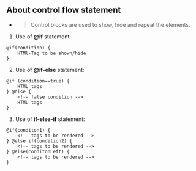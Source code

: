 ## About control flow statement
- >Control blocks are used to show, hide and repeat the elements.

1. Use of **@if** statement:
```
@if(condition) {
    HTMl-Tag to be shown/hide
}
```

2. Use of **@if-else** statement:
```
@if (condition==true) {
    HTML tags
} @else {
    <!-- false condition -->
    HTML tags
}
```

3. Use of **if-else-if** statement:
```
@if(conditon1) {
    <!-- tags to be rendered -->
} @else if(condition2) {
    <!-- tags to be rendered -->
} @else(conditonLeft) {
    <!-- tags to be rendered -->
}
```
